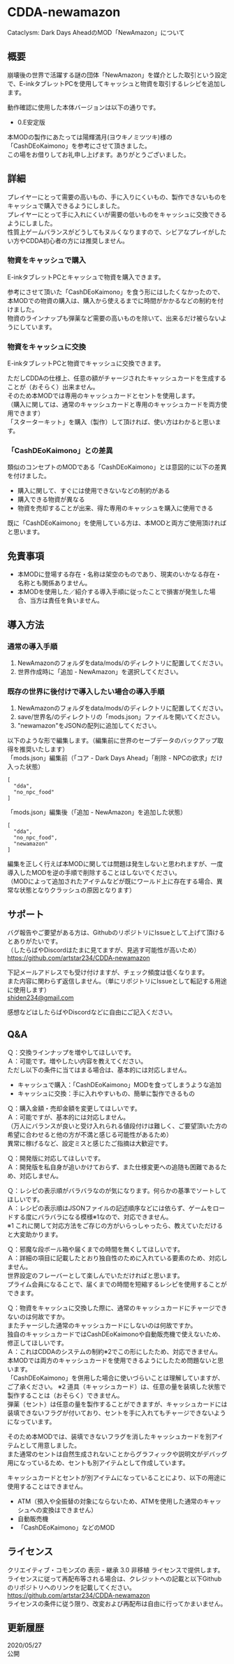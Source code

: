 # CDDA-newamazon
Cataclysm: Dark Days AheadのMOD「NewAmazon」について

## 概要
崩壊後の世界で活躍する謎の団体「NewAmazon」を媒介とした取引という設定で、E-inkタブレットPCを使用してキャッシュと物資を取引するレシピを追加します。

動作確認に使用した本体バージョンは以下の通りです。
* 0.E安定版

本MODの製作にあたっては陽輝満月(ヨウキノミツツキ)様の「CashDEoKaimono」を参考にさせて頂きました。  
この場をお借りしてお礼申し上げます。ありがとうございました。


## 詳細
プレイヤーにとって需要の高いもの、手に入りにくいもの、製作できないものをキャッシュで購入できるようにしました。  
プレイヤーにとって手に入れにくいが需要の低いものをキャッシュに交換できるようにしました。  
性質上ゲームバランスがどうしてもヌルくなりますので、シビアなプレイがしたい方やCDDA初心者の方には推奨しません。

### 物資をキャッシュで購入
E-inkタブレットPCとキャッシュで物資を購入できます。  

参考にさせて頂いた「CashDEoKaimono」を食う形にはしたくなかったので、本MODでの物資の購入は、購入から使えるまでに時間がかかるなどの制約を付けました。  
物資のラインナップも弾薬など需要の高いものを除いて、出来るだけ被らないようにしています。

### 物資をキャッシュに交換
E-inkタブレットPCと物資でキャッシュに交換できます。

ただしCDDAの仕様上、任意の額がチャージされたキャッシュカードを生成することが（おそらく）出来ません。  
そのため本MODでは専用のキャッシュカードとセントを使用します。  
（購入に関しては、通常のキャッシュカードと専用のキャッシュカードを両方使用できます）  
「スターターキット」を購入（製作）して頂ければ、使い方はわかると思います。

### 「CashDEoKaimono」との差異
類似のコンセプトのMODである「CashDEoKaimono」とは意図的に以下の差異を付けました。
* 購入に関して、すぐには使用できないなどの制約がある
* 購入できる物資が異なる
* 物資を売却することが出来、得た専用のキャッシュを購入に使用できる

既に「CashDEoKaimono」を使用している方は、本MODと両方ご使用頂ければと思います。

## 免責事項
* 本MODに登場する存在・名称は架空のものであり、現実のいかなる存在・名称とも関係ありません。
* 本MODを使用した／紹介する導入手順に従ったことで損害が発生した場合、当方は責任を負いません。


## 導入方法
### 通常の導入手順
1. NewAmazonのフォルダをdata/mods/のディレクトリに配置してください。
2. 世界作成時に「追加 - NewAmazon」を選択してください。

### 既存の世界に後付けで導入したい場合の導入手順
1. NewAmazonのフォルダをdata/mods/のディレクトリに配置してください。
2. save/世界名/のディレクトリの「mods.json」ファイルを開いてください。
3. "newamazon"をJSONの配列に追加してください。

以下のような形で編集します。（編集前に世界のセーブデータのバックアップ取得を推奨いたします）  
「mods.json」編集前（「コア - Dark Days Ahead」「削除 - NPCの欲求」だけ入った状態）  
```
[
  "dda",
  "no_npc_food"
]
```
「mods.json」編集後（「追加 - NewAmazon」を追加した状態）  
```
[
  "dda",
  "no_npc_food",
  "newamazon"
]
```
編集を正しく行えば本MODに関しては問題は発生しないと思われますが、一度導入したMODを逆の手順で削除することはしないでください。  
（MODによって追加されたアイテムなどが既にワールド上に存在する場合、異常な状態となりクラッシュの原因となります）


## サポート
バグ報告やご要望がある方は、GithubのリポジトリにIssueとして上げて頂けるとありがたいです。  
（したらばやDiscordはたまに見てますが、見逃す可能性が高いため）  
<https://github.com/artstar234/CDDA-newamazon>

下記メールアドレスでも受け付けますが、チェック頻度は低くなります。  
また内容に関わらず返信しません。（単にリポジトリにIssueとして転記する用途に使用します）  
<shiden234@gmail.com>

感想などはしたらばやDiscordなどに自由にご記入ください。


## Q&A
Ｑ：交換ラインナップを増やしてほしいです。  
Ａ：可能です。増やしたい内容を教えてください。  
ただし以下の条件に当てはまる場合は、基本的には対応しません。  
* キャッシュで購入：「CashDEoKaimono」MODを食ってしまうような追加
* キャッシュに交換：手に入れやすいもの、簡単に製作できるもの

Ｑ：購入金額・売却金額を変更してほしいです。  
Ａ：可能ですが、基本的には対応しません。  
（万人にバランスが良いと受け入れられる値段付けは難しく、ご要望頂いた方の希望に合わせると他の方が不満と感じる可能性があるため）  
異常に稼げるなど、設定ミスと感じたご指摘は大歓迎です。

Ｑ：開発版に対応してほしいです。  
Ａ：開発版を私自身が追いかけておらず、また仕様変更への追随も困難であるため、対応しません。

Ｑ：レシピの表示順がバラバラなのが気になります。何らかの基準でソートしてほしいです。  
Ａ：レシピの表示順はJSONファイルの記述順序などには依らず、ゲームをロードする度にバラバラになる模様※1なので、対応できません。  
※1 これに関して対応方法をご存じの方がいらっしゃったら、教えていただけると大変助かります。

Ｑ：邪魔な段ボール箱や届くまでの時間を無くしてほしいです。  
Ａ：詳細の項目に記載したとおり独自性のために入れている要素のため、対応しません。  
世界設定のフレーバーとして楽しんでいただければと思います。  
プライム会員になることで、届くまでの時間を短縮するレシピを使用することができます。  

Ｑ：物資をキャッシュに交換した際に、通常のキャッシュカードにチャージできないのは何故ですか。  
またチャージした通常のキャッシュカードにしないのは何故ですか。  
独自のキャッシュカードではCashDEoKaimonoや自動販売機で使えないため、修正してほしいです。  
Ａ：これはCDDAのシステムの制約※2でこの形にしたため、対応できません。  
本MODでは両方のキャッシュカードを使用できるようにしたため問題ないと思います。  
「CashDEoKaimono」を併用した場合に使いづらいことは理解していますが、ご了承ください。
※2 道具（キャッシュカード）は、任意の量を装填した状態で製作することは（おそらく）できません。  
弾薬（セント）は任意の量を製作することができますが、キャッシュカードには装填できないフラグが付いており、セントを手に入れてもチャージできないようになっています。

そのため本MODでは、装填できないフラグを消したキャッシュカードを別アイテムとして用意しました。  
また通常のセントは自然生成されないことからグラフィックや説明文がデバッグ用になっているため、セントも別アイテムとして作成しています。

キャッシュカードとセントが別アイテムになっていることにより、以下の用途に使用することはできません。
* ATM（預入や全振替の対象にならないため、ATMを使用した通常のキャッシュへの変換はできません）
* 自動販売機
* 「CashDEoKaimono」などのMOD


## ライセンス
クリエイティブ・コモンズの 表示 - 継承 3.0 非移植 ライセンスで提供します。  
ライセンスに従って再配布等される場合は、クレジットへの記載と以下Githubのリポジトリへのリンクを記載してください。  
<https://github.com/artstar234/CDDA-newamazon>  
ライセンスの条件に従う限り、改変および再配布は自由に行ってかまいません。

## 更新履歴
2020/05/27  
公開
